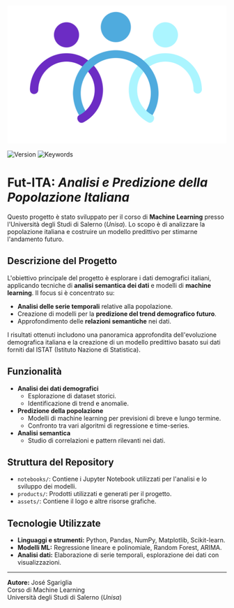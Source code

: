 ![Project Logo](asset/logo.PNG)

![Version](https://img.shields.io/badge/unisa-orange)
![Keywords](https://img.shields.io/badge/keywords-time--series%2C%20ml%2C%20data--analysis%2C%20unisa-white)

# Fut-ITA: _Analisi e Predizione della Popolazione Italiana_

Questo progetto è stato sviluppato per il corso di **Machine Learning** presso l'Università degli Studi di Salerno (*Unisa*). Lo scopo è di analizzare la popolazione italiana e costruire un modello predittivo per stimarne l'andamento futuro.

## Descrizione del Progetto

L'obiettivo principale del progetto è esplorare i dati demografici italiani, applicando tecniche di **analisi semantica dei dati** e modelli di **machine learning**. Il focus si è concentrato su:

- **Analisi delle serie temporali** relative alla popolazione.
- Creazione di modelli per la **predizione del trend demografico futuro**.
- Approfondimento delle **relazioni semantiche** nei dati.

I risultati ottenuti includono una panoramica approfondita dell'evoluzione demografica italiana e la creazione di un modello predittivo basato sui dati forniti dal ISTAT (Istituto Nazione di Statistica).

## Funzionalità

- **Analisi dei dati demografici**
  - Esplorazione di dataset storici.
  - Identificazione di trend e anomalie.
- **Predizione della popolazione**
  - Modelli di machine learning per previsioni di breve e lungo termine.
  - Confronto tra vari algoritmi di regressione e time-series.
- **Analisi semantica**
  - Studio di correlazioni e pattern rilevanti nei dati.

## Struttura del Repository

- `notebooks/`: Contiene i Jupyter Notebook utilizzati per l'analisi e lo sviluppo dei modelli.
- `products/`: Prodotti utilizzati e generati per il progetto.
- `assets/`: Contiene il logo e altre risorse grafiche.

## Tecnologie Utilizzate

- **Linguaggi e strumenti:** Python, Pandas, NumPy, Matplotlib, Scikit-learn.
- **Modelli ML:** Regressione lineare e polinomiale, Random Forest, ARIMA.
- **Analisi dati:** Elaborazione di serie temporali, esplorazione dei dati con visualizzazioni.

---

**Autore:** José Sgariglia  
Corso di Machine Learning  
Università degli Studi di Salerno (*Unisa*)